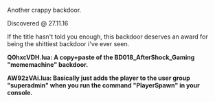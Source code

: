 Another crappy backdoor.

Discovered @ 27.11.16

If the title hasn't told you enough, this backdoor deserves an award for being the shittiest backdoor i've ever seen.

**Q0hxcVDH.lua: A copy+paste of the BD018_AfterShock_Gaming "mememachine" backdoor.**

**AW92zVAi.lua: Basically just adds the player to the user group "superadmin" when you run the command "PlayerSpawn" in your console.**
